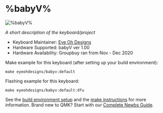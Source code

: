 # %babyV%

![%babyV%](https://i.imgur.com/iRUm9I5.jpg)

*A short description of the keyboard/project*

* Keyboard Maintainer: [Eye Oh Designs](https://github.com/joedinkle)
* Hardware Supported: babyV ver 1.00
* Hardware Availability: Groupbuy ran from Nov - Dec 2020

Make example for this keyboard (after setting up your build environment):

    make eyeohdesigns/babyv:default

Flashing example for this keyboard:

    make eyeohdesigns/babyv:default:dfu

See the [build environment setup](https://docs.qmk.fm/#/getting_started_build_tools) and the [make instructions](https://docs.qmk.fm/#/getting_started_make_guide) for more information. Brand new to QMK? Start with our [Complete Newbs Guide](https://docs.qmk.fm/#/newbs).
